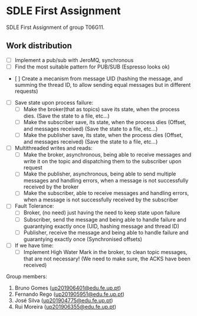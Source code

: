 # SDLE First Assignment

SDLE First Assignment of group T06G11.

## **Work distribution**

- [ ] Implement a pub/sub with JeroMQ, synchronous
- [ ] Find the most suitable pattern for PUB/SUB (Espresso looks ok)
- [ ] Create a mecanism from message UID (hashing the message, and summing the thread ID, to allow sending equal messages but in different requests) 
- [ ] Save state upon process failure:
    - [ ] Make the broker(that as topics) save its state, when the process dies. (Save the state to a file, etc…)
    - [ ] Make the subscriber save, its state, when the process dies (Offset, and messages received) (Save the state to a file, etc…)
    - [ ] Make the publisher save, its state, when the process dies (Offset, and messages received) (Save the state to a file, etc…)
- [ ] Multithreaded writes and reads:
    - [ ] Make the broker, asynchronous, being able to receive messages and write it on the topic and dispatching them to the subscriber upon request
    - [ ] Make the publisher, asynchronous, being able to send multiple messages and handling errors, when a message is not successfully received by the broker
    - [ ] Make the subscriber, able to receive messages and handling errors, when a message is not successfully received by the subscriber
- [ ] Fault Tolerance:
    - [ ] Broker, (no need) just having the need to keep state upon failure
    - [ ] Subscriber, send the message and being able to handle failure and guarantying exactly once (UID, hashing message and thread ID)
    - [ ] Publisher, receive the message and being able to handle failure and guarantying exactly once (Synchronised offsets)
- [ ] If we have time: 
    - [ ] Implement High Water Mark in the broker, to clean topic messages, that are not necessary! (We need to make sure, the ACKS have been received)

Group members:

1. Bruno Gomes (up201906401@edu.fe.up.pt)
2. Fernando Rego (up201905951@edu.fe.up.pt)
3. José Silva (up201904775@edu.fe.up.pt)
4. Rui Moreira (up201906355@edu.fe.up.pt)
